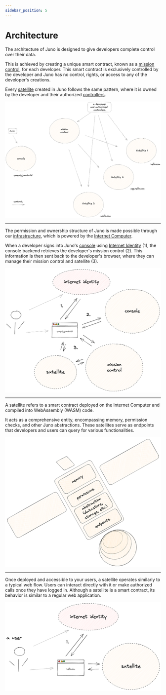 ```yaml
---
sidebar_position: 5
---
```


# Architecture

The architecture of Juno is designed to give developers complete control over their data.

This is achieved by creating a unique smart contract, known as a [mission control], for each developer. This smart contract is exclusively controlled by the developer and Juno has no control, rights, or access to any of the developer's creations.

Every [satellite] created in Juno follows the same pattern, where it is owned by the developer and their authorized [controllers].

![Controllers schema of Juno](./img/controllers.png)

---

The permission and ownership structure of Juno is made possible through our [infrastructure], which is powered by the [Internet Computer](https://internetcomputer.org/).

When a developer signs into Juno's [console](https://console.juno.build) using [Internet Identity] (1), the console backend retrieves the developer's mission control (2). This information is then sent back to the developer's browser, where they can manage their mission control and satellite (3).

![Juno's console flow](./img/console.png)

---

A satellite refers to a smart contract deployed on the Internet Computer and compiled into WebAssembly (WASM) code.

It acts as a comprehensive entity, encompassing memory, permission checks, and other Juno abstractions. These satellites serve as endpoints that developers and users can query for various functionalities.

![Satellite architecture](./img/satellite.png)

---

Once deployed and accessible to your users, a satellite operates similarly to a typical web flow. Users can interact directly with it or make authorized calls once they have logged in. Although a satellite is a smart contract, its behavior is similar to a regular web application.

![User and satellite interaction](./img/user-satellite.png)

[mission control]: terminology.md#mission-control
[satellite]: terminology.md#satellite
[controllers]: terminology.md#controller
[infrastructure]: category/infrastructure
[Internet Identity]: https://internetcomputer.org/internet-identity

